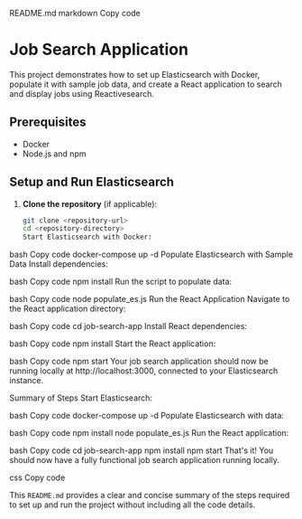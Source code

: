 README.md
markdown
Copy code

# Job Search Application

This project demonstrates how to set up Elasticsearch with Docker, populate it with sample job data, and create a React application to search and display jobs using Reactivesearch.

## Prerequisites

- Docker
- Node.js and npm

## Setup and Run Elasticsearch

1. **Clone the repository** (if applicable):

   ```bash
   git clone <repository-url>
   cd <repository-directory>
   Start Elasticsearch with Docker:
   ```

bash
Copy code
docker-compose up -d
Populate Elasticsearch with Sample Data
Install dependencies:

bash
Copy code
npm install
Run the script to populate data:

bash
Copy code
node populate_es.js
Run the React Application
Navigate to the React application directory:

bash
Copy code
cd job-search-app
Install React dependencies:

bash
Copy code
npm install
Start the React application:

bash
Copy code
npm start
Your job search application should now be running locally at http://localhost:3000, connected to your Elasticsearch instance.

Summary of Steps
Start Elasticsearch:

bash
Copy code
docker-compose up -d
Populate Elasticsearch with data:

bash
Copy code
npm install
node populate_es.js
Run the React application:

bash
Copy code
cd job-search-app
npm install
npm start
That's it! You should now have a fully functional job search application running locally.

css
Copy code

This `README.md` provides a clear and concise summary of the steps required to set up and run the project without including all the code details.
